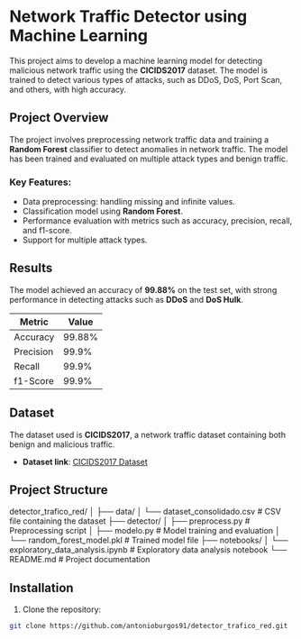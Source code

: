 # Network Traffic Detector using Machine Learning

This project aims to develop a machine learning model for detecting malicious network traffic using the **CICIDS2017** dataset. The model is trained to detect various types of attacks, such as DDoS, DoS, Port Scan, and others, with high accuracy.

## Project Overview

The project involves preprocessing network traffic data and training a **Random Forest** classifier to detect anomalies in network traffic. The model has been trained and evaluated on multiple attack types and benign traffic.

### Key Features:
- Data preprocessing: handling missing and infinite values.
- Classification model using **Random Forest**.
- Performance evaluation with metrics such as accuracy, precision, recall, and f1-score.
- Support for multiple attack types.

## Results

The model achieved an accuracy of **99.88%** on the test set, with strong performance in detecting attacks such as **DDoS** and **DoS Hulk**.

| Metric    | Value  |
|-----------|--------|
| Accuracy  | 99.88% |
| Precision | 99.9%  |
| Recall    | 99.9%  |
| f1-Score  | 99.9%  |

## Dataset

The dataset used is **CICIDS2017**, a network traffic dataset containing both benign and malicious traffic.

- **Dataset link**: [CICIDS2017 Dataset](https://www.unb.ca/cic/datasets/ids-2017.html)

## Project Structure

detector_trafico_red/ │ ├── data/ │ └── dataset_consolidado.csv # CSV file containing the dataset ├── detector/ │ ├── preprocess.py # Preprocessing script │ ├── modelo.py # Model training and evaluation │ └── random_forest_model.pkl # Trained model file ├── notebooks/ │ └── exploratory_data_analysis.ipynb # Exploratory data analysis notebook └── README.md # Project documentation


## Installation

1. Clone the repository:

```bash
git clone https://github.com/antonioburgos91/detector_trafico_red.git


